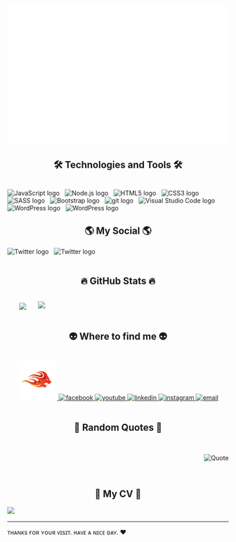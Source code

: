 <!-- Minhest Dev -->
<a href="#" target="_blank">
  <img src="svg/minhestdev.svg" width="1200" alt="Click to see the source" />
</a>

<h2 align="center">🛠 Technologies and Tools 🛠</h2>
<br>
<!-- https://simpleicons.org/ -->
<span><img src="https://img.shields.io/badge/JavaScript-282C34?logo=javascript&logoColor=F7DF1E" alt="JavaScript logo" title="JavaScript" height="25" /></span>
&nbsp;
<span><img src="https://img.shields.io/badge/Node.js-282C34?logo=node.js&logoColor=00F200" alt="Node.js logo" title="Node.js" height="25" /></span>
&nbsp;
<span><img src="https://img.shields.io/badge/HTML5-282C34?logo=html5&logoColor=E34F26" alt="HTML5 logo" title="HTML5" height="25" /></span>
&nbsp;
<span><img src="https://img.shields.io/badge/CSS3-282C34?logo=css3&logoColor=1572B6" alt="CSS3 logo" title="CSS3" height="25" /></span>
&nbsp;
<span><img src="https://img.shields.io/badge/Sass-282C34?logo=sass&logoColor=CC6699" alt="SASS logo" title="SASS" height="25" /></span>
&nbsp;
<span><img src="https://img.shields.io/badge/Bootstrap-282C34?logo=bootstrap&logoColor=7952B3" alt="Bootstrap logo" title="Bootstrap" height="25" /></span>
&nbsp;
<span><img src="https://img.shields.io/badge/git-282C34?logo=git&logoColor=F05032" alt="git logo" title="git" height="25" /></span>
&nbsp;
<span><img src="https://img.shields.io/badge/VS%20Code-282C34?logo=visual-studio-code&logoColor=007ACC" alt="Visual Studio Code logo" title="Visual Studio Code" height="25" /></span>
&nbsp;
<span><img src="https://img.shields.io/badge/WordPress-282C34?logo=wordPress&logoColor=21759B" alt="WordPress logo" title="WordPress" height="25" /></span>
&nbsp;
<span><img src="https://img.shields.io/badge/WordPress-282C34?logo=wordPress&logoColor=21759B" alt="WordPress logo" title="WordPress" height="25" /></span>
&nbsp;

<br>
<h2 align="center">🌎 My Social 🌎</h2>
<span><img src="https://img.shields.io/twitter/url?label=AnhMinh&style=social&url=https%3A%2F%2Ftwitter.com%2Fminhestdev" alt="Twitter logo" title="Twitter" height="25" /></span>
&nbsp;
<span><img src="https://img.shields.io/youtube/channel/views/UCL4J_F9Y3BHXYOulzwUmP4A?label=Minhest%20Dev&style=social" alt="Twitter logo" title="Twitter" height="25" /></span>
&nbsp;
<br><br>
<h2 align="center">🔥 GitHub Stats 🔥</h2>
<!-- https://github.com/anuraghazra/github-readme-stats -->
<br>
<div align=center>
  <a href="#" title="Minhest Dev">
    <img width="315" align="center" src="https://github-readme-stats.vercel.app/api/top-langs/?username=dev-minhest&hide=c%23,powershell,Mathematica,Ruby,Objective-C,Objective-C%2b%2b,Cuda&title_color=61dafb&text_color=ffffff&icon_color=61dafb&bg_color=20232a&langs_count=8&layout=compact&border_color=61dafb&hide_border=true" />
  </a>
  <a href="#" title="MinhestDev">
    <img align="right" width="434" src="https://github-readme-stats.vercel.app/api?username=dev-minhest&show_icons=true&theme=react&border_color=61dafb&hide_border=true" />
  </a>
</div>

<br>

<h2 align="center">👽 Where to find me 👽</h2>
<br>
<!-- https://icons8.com -->
<div align="center">
  <a href="#" target="blank">
    <img width="90" height="90" src="images/logo_no_text.png" alt="blog" />
  </a>
  <a href="https://facebook.com/ngonguyenkminh.dsn" target="blank">
    <img src="https://img.icons8.com/bubbles/100/000000/facebook-new.png" alt="facebook" />
  </a>
  <a href="https://www.youtube.com/c/MinhestDev" target="blank">
    <img src="https://img.icons8.com/bubbles/100/000000/youtube-squared.png" alt="youtube" />
  </a>
  <a href="https://www.linkedin.com/in/minhest-dev/" target="blank">
    <img src="https://img.icons8.com/bubbles/100/000000/linkedin.png" alt="linkedin" />
  </a>
  <a href="https://www.instagram.com/nnkm.dsn/" target="blank">
    <img src="https://img.icons8.com/bubbles/100/000000/instagram.png" alt="instagram" />
  </a>
  <a href="mailto:ngonguyenkminh.dsn@gmail.com" target="top">
    <img src="https://img.icons8.com/bubbles/100/000000/apple-mail.png" alt="email" />
  </a>
</div>

<br>

<h2 align="center">📑 Random Quotes 📑</h2>
<br>
<!-- https://github.com/shravan20/github-readme-quotes -->
<div align="right">

![Quote](https://github-readme-quotes.herokuapp.com/quote?theme=onedark&animation=default&layout=default&font=default)

</div>

<br>
<h2 align="center">📖 My CV 📖</h2>
<img src="https://scontent.fhan3-4.fna.fbcdn.net/v/t39.30808-6/294829371_785573545917556_8833359810563147795_n.jpg?_nc_cat=106&ccb=1-7&_nc_sid=730e14&_nc_ohc=eIoRxadM8PkAX9V9PDx&_nc_ht=scontent.fhan3-4.fna&oh=00_AT8FF6S5M-lIyajNoTpmNi0j2_0SpaSgoSRPHPR5S48aSw&oe=62DF471C">
<br>
<hr>
<span align="center">ᴛʜᴀɴᴋs ғᴏʀ ʏᴏᴜʀ ᴠɪsɪᴛ. ʜᴀᴠᴇ ᴀ ɴɪᴄᴇ ᴅᴀʏ. ♥️<span>

